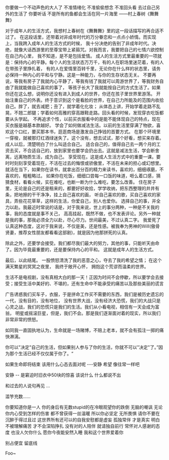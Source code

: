 
你要做一个不动声色的大人了
不准情绪化
不准偷偷想念
不准回头看
去过自己另外的生活了
你要听话
不是所有的鱼都会生活在同一片海里
——村上春树《舞舞舞》

对于成年人的生活方式，我想村上春树在《舞舞舞》里的这一段话描写的再合适不过了。
在这段话里，还带着对非成年时代的万分眷恋和一点点小娇情。而实现上，当我跨入成年人的生活方式的时候，
我十分决绝的告别了非成年时代。决绝，就像大话西游里的至尊宝带上紧箍咒。对我而言，我要把自己的七情六欲控制在自己内心里，
我不知道，是不是包括爱情。
成人的生活方式里最重要的一项就是：保持内心的平静。每个人的生活状态万万千，有的人在职场里迷茫着，有的人在带孩子里挣扎着，
有的人在爱情里百转千里，无论你在什么样的状态里，请务必保持一种内心的平和与宁静。这是一种能力，与你的生存状态无关。
不要再说，等我有房子了我就内心平静了，等我有钱了我就可以周游世界了，等我财务自由了我就能做自己喜欢的事了，
等孩子长大了我就能按自己的方式生活了。如果你还在这么想，说明你还没有进入到成人的世界，你还在孩子里世界里游荡。
开始注重自己的外表。终于意识到这个是看脸的世界，在自己力所能及的范围内收拾自己。胖了，就去减肥；丑了，就学着化化妆；
从体态上讲，开始学着走路不乱晃，不翘二郎腿；学着如何高雅的穿高跟鞋走路。回头看的时候，发现穿衣吃饭都要从头学起。
不再追求个性，以前买衣服看中的是能不能体现自己的特点，现在买衣服是越基本款越好。
学会了如何做减法生活。以前的生活里穿满了物欲，喜欢这个口红，要买那本书，逛逛商场是激发自己挣钱的首要方式。
在那个环境里一穿梭，就被那灯红酒绿迷失了。这个没有，想去试试，那个好看，想买来存着。成人以后，清楚明白了什么叫适合自己。
适合自己的，值得自己去一两个月的工资去买，不合适自己的，放到家里也要学会扔出去。这就是减法生活，学会断舍离，远离物质生活，成为自己。
享受现在。这是成人生活方式中的重要一课。要时时刻刻享受着现在，不活在过去的悔恨或骄傲里，不活在未来的担心或幻想里。
就活在当下，如果你在读书，就拿出百分百的精力来读书，喜欢的，细细琢磨，不喜欢的，粗粗略过。
如果你在吃饭，细细口尝每一口饭的味道，咂么着口感，猜猜食材，看看火候，实在难吃，也断一断为什么难吃，要怎么改善。
住在房子里，无论是自己的还是租来的，都要好好收拾，学学收纳，把东西整理的井井有条，把地擦的干干净净，挂上自己喜欢的画，
听自己喜欢的歌，买自己喜欢的家具，弄些花花草草，这样的生活，你爱自己，别人也爱你。
选择自己的事，并全力以赴。我最近时常说的话是，对于我来说，世上的事分两种，一种是不关我的事，我的态度就是事不关己，
高高挂起，既然不做，也不发表评论。另外一种就是我的事，那我必须全力以赴，尽心尽力。世间最美，不过认真二字。
我爱死了认真这种态度，这对于我来说，不仅是美，还是性感。被我奉为男神的Ｗill(傲骨贤妻，推荐女性朋友都看看这部剧)，就是因为他那拼死的认真。

除此之外，还要学会接受。我们都尽我们最大的努力，其他的事，只能听天由命了。因为毕竟最重要的，还是要保持内心的平和。
这就是成年人的生活方式。

最后，以此结尾。
一股愤怒清洗了我的恶意之心，夺去了我的希望之情；
在这个满天繁星的冥冥之夜里，
我终于敞开心怀，
拥抱这个荒谬而温柔的世界。

生活不是电视剧，没有真相大白的那一天！正因为时间不会停歇，所以要学会去接受；接受生活中美好的、不堪的，还有生命中不能承受的痛苦以及那些美丽的谎言

广告诱惑我们买车子，衣服，于是拼命工作买不需要的东西，我们是被历史遗忘的一代，没有目的，没有地位，
没有世界大战，没有经济大恐慌，我们的大战只是心灵之战，我们的恐慌只是我们的生活。我们从小看电视，相信有一天会成为富翁，
明星或摇滚巨星，但是，我们不会。那是我们逐渐面对着的现实，所以我们非常非常的愤怒。

如同我一直固执地认为，生命就是一场赌博，不赔上老本，就不会有孤注一掷的痛快淋漓。 

你可以"决定"自己的生活，但如果别人参与了你的生活，你就不可以"决定"了。”因为那个生活已经不仅仅属于你了。“

如果生命即将结束 该用什么心态去面对呢 ---安静 希望 像往常一样吧 

安静 -- 是窘迫时旧衣中50块的惊喜 该说什么 什么都说不出

和过去的人说句再见 ...

滥竽充数......

你要知道你是一人 你的身后有无数stupid的在冷眼观望你的跌倒 无脑的嘲讽 
无论你内心受到怎样的伤害 都不曾获得一丝温暖 所以你必坚定 无所畏惧 请你不要在沉醉于得过且过 
这世界所有还可以的自我安慰都是虚妄 孤独常伴 才是真实 明白不被理解痛苦 才不会深陷挣扎 
没有对的人陪伴 就请独自前行 常怀对人感谢的态度 也没人欠你什么 愿你今夜能安然入睡 我和这个世界爱着你

别占便宜 留底线

Foo~
